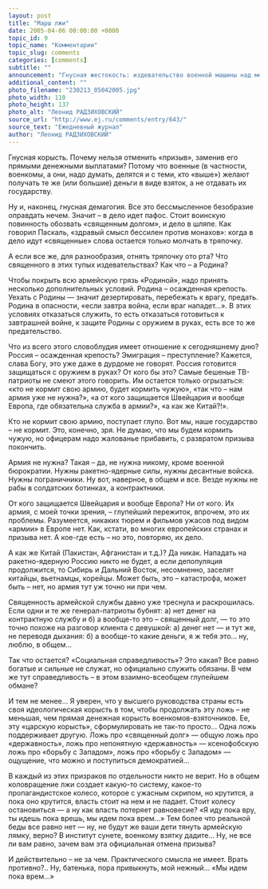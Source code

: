 ```yaml
---
layout: post
title: "Марш лжи"
date: 2005-04-06 00:00:00 +0000
topic_id: 9
topic_name: "Комментарии"
topic_slug: comments
categories: [comments]
subtitle: ""
announcement: "Гнусная жестокость: издевательство военной машины над молодыми людьми – недоедание, бессмысленная муштра, прямая эксплуатация (строительство пресловутых дач), унижение человеческого достоинства («воинская дисциплина», которая, к счастью, не понадобится им за стенами казармы, разве что они станут «по жизни» уголовниками). Физическое уродование (десятки тысяч солдат каждый год получают травмы или становятся инвалидами, потому что болеют и не могут получить нормальную медицинскую помощь). Наконец венец всего – дедовщина, которая равно разлагает и тех, кого унижают, и тех, кто унижает."
additional_content: ""
photo_filename: "230213_05042005.jpg"
photo_width: 110
photo_height: 137
photo_alt: "Леонид РАДЗИХОВСКИЙ"
source_url: "http://www.ej.ru/comments/entry/643/"
source_text: "Ежедневный журнал"
author: "Леонид РАДЗИХОВСКИЙ"
---
```

Гнусная корысть. Почему нельзя отменить «призыв», заменив его прямыми денежными выплатами? Потому что военные (в частности, военкомы, а они, надо думать, делятся и с теми, кто «выше») желают получать те же (или большие) деньги в виде взяток, а не отдавать их государству.

Ну и, наконец, гнусная демагогия. Все это бессмысленное безобразие оправдать нечем. Значит – в дело идет пафос. Стоит воинскую повинность обозвать «священным долгом», и дело в шляпе. Как говорил Паскаль, «здравый смысл бессилен против монахов»: когда в дело идут «священные» слова остается только молчать в тряпочку.

А если все же, для разнообразия, отнять тряпочку ото рта? Что священного в этих тупых издевательствах? Как что – а Родина?

Чтобы покрыть всю армейскую грязь «Родиной», надо принять несколько дополнительных условий. Родина – осажденная крепость. Уехать с Родины — значит дезертировать, перебежать к врагу, предать. Родина в опасности, «если завтра война, если враг нападет…». В этих условиях отказаться служить, то есть отказаться готовиться к завтрашней войне, к защите Родины с оружием в руках, есть все то же предательство.

Что из всего этого словоблудия имеет отношение к сегодняшнему дню? Россия – осажденная крепость? Эмиграция – преступление? Кажется, слава Богу, это уже даже в дурдоме не говорят. Россия готовится защищаться с оружием в руках? От кого бы это? Самые бешеные ТВ-патриоты не смеют этого говорить. Им остается только огрызаться: «кто не кормит свою армию, будет кормить чужую», «так что – нам армия уже не нужна?», «а от кого защищается Швейцария и вообще Европа, где обязательна служба в армии?», «а как же Китай?!».

Кто не кормит свою армию, поступает глупо. Вот мы, наше государство – не кормит. Это, конечно, зря. Не думаю, что мы будем кормить чужую, но офицерам надо жалованье прибавить, с развратом призыва покончить.

Армия не нужна? Такая – да, не нужна никому, кроме военной бюрократии. Нужны ракетно-ядерные силы, нужны десантные войска. Нужны пограничники. Ну вот, наверное, в общем и все. Везде нужны не рабы в солдатских ботинках, а контрактники.

От кого защищается Швейцария и вообще Европа? Ни от кого. Их армия, с моей точки зрения, – глупейший пережиток, впрочем, это их проблемы. Разумеется, никаких тюрем и фильмов ужасов под видом «армии» в Европе нет. Как, кстати, во многих европейских странах и призыва нет. А кое-где есть – но это, повторяю, их дело.

А как же Китай (Пакистан, Афганистан и т.д.)? Да никак. Нападать на ракетно-ядерную Россию никто не будет, а если депопуляция продолжится, то Сибирь и Дальний Восток, несомненно, заселят китайцы, вьетнамцы, корейцы. Может быть, это – катастрофа, может быть – нет, но армия тут уж точно ни при чем.

Священность армейской службы давно уже треснула и раскрошилась. Если одни и те же генерал-патриоты бубнят: а) нет денег на контрактную службу и б) а вообще-то это – священный долг, — то это точно похоже на разговор клиента с девушкой: а) денег нет — и тут же, не переводя дыхания: б) а вообще-то какие деньги, я ж тебя это… ну, люблю, в общем...

Так что остается? «Социальная справедливость»? Это какая? Все равно богатые и сильные не служат, но официально служить обязаны. В чем же тут справедливость – в этом взаимно-всеобщем глупейшем обмане?

И тем не менее… Я уверен, что у высшего руководства страны есть своя идеологическая корысть в том, чтобы продолжать эту ложь – не меньшая, чем прямая денежная корысть военкомов-взяточников. Ее, эту «царскую корысть», сформулировать не так-то просто… Одна ложь поддерживает другую. Ложь про «священный долг» — общую ложь про «державность», ложь про непонятную «державность» — ксенофобскую ложь про «борьбу с Западом», ложь про «борьбу с Западом» — ощущение, что можно и поступиться демократией…

В каждый из этих призраков по отдельности никто не верит. Но в общем коловращение лжи создает какую-то систему, какое-то пропагандистское колесо, которое с ужасным скрипом, но крутится, а пока оно крутится, власть стоит на нем и не падает. Стоит колесу остановиться — а ну как власть потеряет равновесие? «Я иду пока вру, ты идешь пока врешь, мы идем пока врем…» Тем более что реальной беды все равно нет — ну, не будут же ваши дети тянуть армейскую лямку, верно? В институт сунете, военкому взятку дадите… Ну, не все ли вам равно, зачем вам эта официальная отмена призыва?

И действительно – не за чем. Практического смысла не имеет. Врать противно?.. Ну, батенька, пора привыкнуть, мой нежный… «Мы идем пока врем…»
